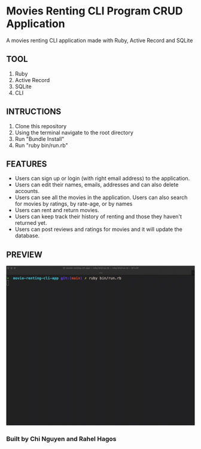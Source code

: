 # Movies Renting CLI Program CRUD Application

A movies renting CLI application made with Ruby, Active Record and SQLite


## TOOL

1. Ruby
2. Active Record
3. SQLite
4. CLI
  

## INTRUCTIONS

1. Clone this repository
2. Using the terminal navigate to the root directory
3. Run "Bundle Install"
4. Run "ruby bin/run.rb"

## FEATURES

* Users can sign up or login (with right email address) to the application.
* Users can edit their names, emails, addresses and can also delete accounts.
* Users can see all the movies in the application. Users can also search for movies by ratings, by rate-age, or by names
* Users can rent and return movies.
* Users can keep track their history of renting and those they haven't returned yet.
* Users can post reviews and ratings for movies and it will update the database.

## PREVIEW

![](Preview.gif)

### Built by Chi Nguyen and Rahel Hagos
